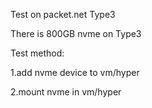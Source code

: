 Test on packet.net Type3

There is 800GB nvme on Type3

Test method:

1.add nvme device to vm/hyper

2.mount nvme in vm/hyper


